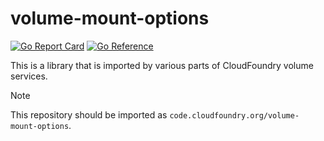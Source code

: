 # volume-mount-options
[![Go Report Card](https://goreportcard.com/badge/code.cloudfoundry.org/volume-mount-options)](https://goreportcard.com/report/code.cloudfoundry.org/volume-mount-options)
[![Go Reference](https://pkg.go.dev/badge/code.cloudfoundry.org/volume-mount-options.svg)](https://pkg.go.dev/code.cloudfoundry.org/volume-mount-options)


This is a library that is imported by various parts of CloudFoundry volume services.

> [!NOTE]
>
> This repository should be imported as `code.cloudfoundry.org/volume-mount-options`.
